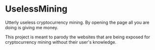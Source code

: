 # UselessMining

Utterly useless cryptocurrency mining. By opening the page all you are doing is giving me money.

This project is meant to parody the websites that are being exposed for cryptocurrency mining without their user's knowledge.
